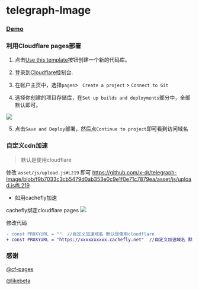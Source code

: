 # telegraph-Image


### [Demo](https://img.131213.xyz/)


### 利用Cloudflare pages部署

1. 点击[Use this template](https://github.com/x-dr/telegraph-Image/generate)按钮创建一个新的代码库。

2. 登录到[Cloudflare](https://dash.cloudflare.com/)控制台.
3. 在帐户主页中，选择`pages`> ` Create a project` > `Connect to Git`
4. 选择你创建的项目存储库，在`Set up builds and deployments`部分中，全部默认即可。

<img src="https://i3.wp.com/telegra.ph/file/beb0385822e24c9a9d459.png" />

5. 点击`Save and Deploy`部署，然后点`Continue to project`即可看到访问域名


### 自定义cdn加速
> 默认是使用cloudflare

修改 `asset/js/upload.js#L219` 即可
https://github.com/x-dr/telegraph-Image/blob/f9b7033c3cb5479d0ab353e0c9e1f0e71c7879ea/asset/js/upload.js#L219

+ 如用cachefly加速 

cachefly绑定cloudflare pages
<img src="https://i3.wp.com/telegra.ph/file/c19f7ea17ce2027b13dfa.png" />

修改代码

```diff
- const PROXYURL = ""  //自定义加速域名 默认是使用cloudflare
+ const PROXYURL = "https://xxxxxxxxxx.cachefly.net"  //自定义加速域名 默认是使用cloudflare
```




### 感谢

[@cf-pages](https://github.com/cf-pages/Telegraph-Image)

[@likebeta](https://github.com/likebeta/telegraph-image-hosting)




